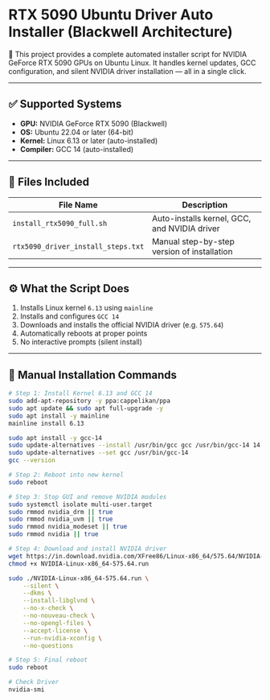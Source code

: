 # RTX 5090 Ubuntu Driver Auto Installer (Blackwell Architecture)

🚀 This project provides a complete automated installer script for NVIDIA GeForce RTX 5090 GPUs on Ubuntu Linux.
It handles kernel updates, GCC configuration, and silent NVIDIA driver installation — all in a single click.

---

## ✅ Supported Systems

- **GPU:** NVIDIA GeForce RTX 5090 (Blackwell)
- **OS:** Ubuntu 22.04 or later (64-bit)
- **Kernel:** Linux 6.13 or later (auto-installed)
- **Compiler:** GCC 14 (auto-installed)

---

## 📜 Files Included

| File Name                     | Description                                               |
|------------------------------|-----------------------------------------------------------|
| `install_rtx5090_full.sh`    | Auto-installs kernel, GCC, and NVIDIA driver              |
| `rtx5090_driver_install_steps.txt` | Manual step-by-step version of installation         |

---

## ⚙️ What the Script Does

1. Installs Linux kernel `6.13` using `mainline`
2. Installs and configures `GCC 14`
3. Downloads and installs the official NVIDIA driver (e.g. `575.64`)
4. Automatically reboots at proper points
5. No interactive prompts (silent install)

---

## 🚀 Manual Installation Commands

```bash
# Step 1: Install Kernel 6.13 and GCC 14
sudo add-apt-repository -y ppa:cappelikan/ppa
sudo apt update && sudo apt full-upgrade -y
sudo apt install -y mainline
mainline install 6.13

sudo apt install -y gcc-14
sudo update-alternatives --install /usr/bin/gcc gcc /usr/bin/gcc-14 14
sudo update-alternatives --set gcc /usr/bin/gcc-14
gcc --version

# Step 2: Reboot into new kernel
sudo reboot

# Step 3: Stop GUI and remove NVIDIA modules
sudo systemctl isolate multi-user.target
sudo rmmod nvidia_drm || true
sudo rmmod nvidia_uvm || true
sudo rmmod nvidia_modeset || true
sudo rmmod nvidia || true

# Step 4: Download and install NVIDIA driver
wget https://in.download.nvidia.com/XFree86/Linux-x86_64/575.64/NVIDIA-Linux-x86_64-575.64.run
chmod +x NVIDIA-Linux-x86_64-575.64.run

sudo ./NVIDIA-Linux-x86_64-575.64.run \
    --silent \
    --dkms \
    --install-libglvnd \
    --no-x-check \
    --no-nouveau-check \
    --no-opengl-files \
    --accept-license \
    --run-nvidia-xconfig \
    --no-questions

# Step 5: Final reboot
sudo reboot

# Check Driver
nvidia-smi
